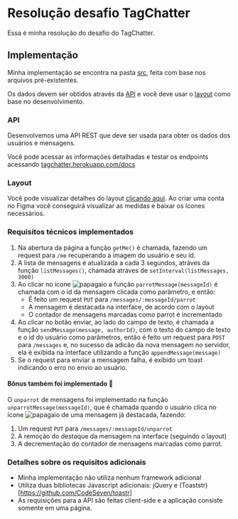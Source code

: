 # Resolução desafio TagChatter

Essa é minha resolução do desafio do TagChatter.

## Implementação
Minha implementação se encontra na pasta [src](src), feita com base nos arquivos pré-existentes.

Os dados devem ser obtidos através da [API](#api) e você deve usar o [layout](#layout) como base no desenvolvimento.

### API
Desenvolvemos uma API REST que deve ser usada para obter os dados dos usuários e mensagens.

Você pode acessar as informações detalhadas e testar os endpoints acessando [tagchatter.herokuapp.com/docs](https://tagchatter.herokuapp.com/docs/)

### Layout
Você pode visualizar detalhes do layout [clicando aqui](https://www.figma.com/file/Zhyvatv2GVFm4UcKQlRE4Szs/tagchatter?node-id=0%3A1). Ao criar uma conta no Figma você conseguirá visualizar as medidas e baixar os ícones necessários.

### Requisitos técnicos implementados
1. Na abertura da página a função `getMe()` é chamada, fazendo um request para `/me` recuperando a imagem do usuário e seu id.
2. A lista de mensagens é atualizada a cada 3 segundos, atráves da função `listMessages()`, chamada atráves de `setInterval(listMessages, 3000)`
3. Ao clicar no ícone ![papagaio](parrot.gif) a função `parrotMessage(messageId)` é chamada com o id da mensagem clicada como parâmetro, e então:
   - É feito um request `PUT` para `/messages/:messageId/parrot`
   - A mensagem é destacada na interface, de acordo com o layout
   - O contador de mensagens marcadas como parrot é incrementado
4. Ao clicar no botão enviar, ao lado do campo de texto, é chamada a função `sendMessage(message, authorId)`, com o texto do campo de texto e o id do usuário como parâmetros, então é feito um request para `POST` para `/messages` e, no sucesso da adicão da nova mensagem no servidor, ela é exibida na interface utilizando a função `appendMessage(message)`
5. Se o request para enviar a mensagem falha, é exibido um toast indicando o erro no envio ao usuário.

#### Bônus também foi implementado :star2:
O `unparrot` de mensagens foi implementado na função `unparrotMessage(messageId)`, que é chamada quando o usuário clica no ícone ![papagaio](parrot.gif) de uma mensagem já destacada, fazendo:
1. Um request `PUT` para `/messages/:messageId/unparrot`
2. A remoção do destaque da mensagem na interface (seguindo o layout)
3. A decrementação do contador de mensagens marcadas como parrot.

### Detalhes sobre os requisitos adicionais
- Minha implementação não utiliza nenhum framework adicional
- Utiliza duas bibliotecas Javascript adicionais: jQuery e (Toaststr)[https://github.com/CodeSeven/toastr]
- As requisições para a API são feitas client-side e a aplicação consiste somente em uma página.
